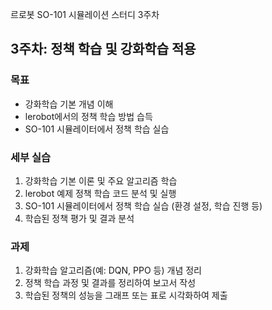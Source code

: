 르로봇 SO-101 시뮬레이션 스터디 3주차

## 3주차: 정책 학습 및 강화학습 적용

### 목표
- 강화학습 기본 개념 이해
- lerobot에서의 정책 학습 방법 습득
- SO-101 시뮬레이터에서 정책 학습 실습

### 세부 실습
1. 강화학습 기본 이론 및 주요 알고리즘 학습
2. lerobot 예제 정책 학습 코드 분석 및 실행
3. SO-101 시뮬레이터에서 정책 학습 실습 (환경 설정, 학습 진행 등)
4. 학습된 정책 평가 및 결과 분석

### 과제
1. 강화학습 알고리즘(예: DQN, PPO 등) 개념 정리
2. 정책 학습 과정 및 결과를 정리하여 보고서 작성
3. 학습된 정책의 성능을 그래프 또는 표로 시각화하여 제출
